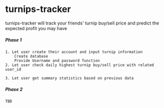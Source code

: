 # turnips-tracker
turnips-tracker will track your friends' turnip buy/sell price and predict the expected profit you may have

##### Phase 1
    1. Let user create their account and input turnip information
        Create database
        Provide Username and password function
    2. Let user check daily highest turnip buy/sell price with related user_id
    
    3. Let user get summary statistics based on previous data
    
##### Phase 2
    TBD